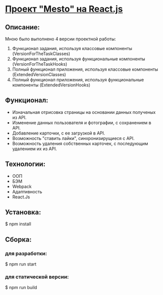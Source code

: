 # [Проект "Mesto" на React.js](https://dmitrii-belich.github.io/mesto/)

## Описание:
Мною было выполнено 4 версии проектной работы:
1. Функционал задания, используя классовые компоненты (VersionForTheTaskClasses)
2. Функционал задания, используя функциональные компоненты (VersionForTheTaskHooks)
3. Полный функционал приложения, используя классовые компоненты (ExtendedVersionClasses)
4. Полный функционал приложения, используя функциональные компоненты (ExtendedVersionHooks)

## Функционал: 
* Изначальная отрисовка страницы на основании данных полученых из API.
* Изменение данных пользователя и фотографии, с сохранением в API.
* Добавление карточки, с ее загрузкой в API.
* Возможность "ставить лайки", синхронизирущиеся с API.
* Возможность удаления собственных карточек, с последующим удалением их из API.

## Технологии:
* ООП
* БЭМ
* Webpack
* Адаптивность
* React.Js

## Установка:

$ npm install

## Сборка:
### для разработки:
$ npm run start
### для статической версии:
$ npm run build